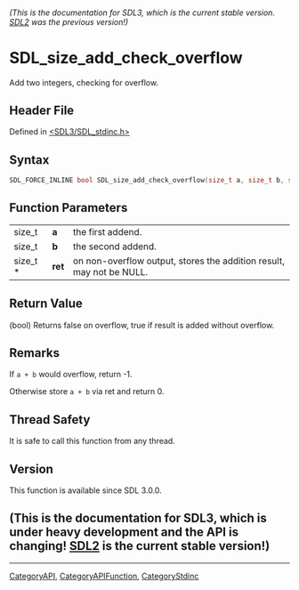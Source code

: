 ###### (This is the documentation for SDL3, which is the current stable version. [SDL2](https://wiki.libsdl.org/SDL2/) was the previous version!)
# SDL_size_add_check_overflow

Add two integers, checking for overflow.

## Header File

Defined in [<SDL3/SDL_stdinc.h>](https://github.com/libsdl-org/SDL/blob/main/include/SDL3/SDL_stdinc.h)

## Syntax

```c
SDL_FORCE_INLINE bool SDL_size_add_check_overflow(size_t a, size_t b, size_t *ret);
```

## Function Parameters

|          |         |                                                                      |
| -------- | ------- | -------------------------------------------------------------------- |
| size_t   | **a**   | the first addend.                                                    |
| size_t   | **b**   | the second addend.                                                   |
| size_t * | **ret** | on non-overflow output, stores the addition result, may not be NULL. |

## Return Value

(bool) Returns false on overflow, true if result is added without overflow.

## Remarks

If `a + b` would overflow, return -1.

Otherwise store `a + b` via ret and return 0.

## Thread Safety

It is safe to call this function from any thread.

## Version

This function is available since SDL 3.0.0.

## (This is the documentation for SDL3, which is under heavy development and the API is changing! [SDL2](https://wiki.libsdl.org/SDL2/) is the current stable version!)



----
[CategoryAPI](CategoryAPI), [CategoryAPIFunction](CategoryAPIFunction), [CategoryStdinc](CategoryStdinc)


